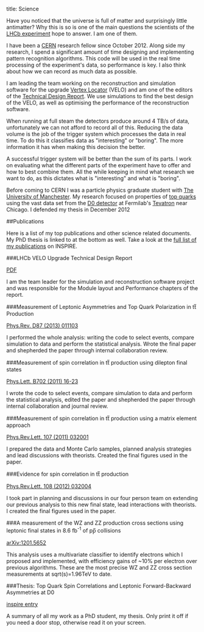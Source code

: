 title: Science

Have you noticed that the universe is full of matter and surprisingly
little antimatter? Why this is so is one of the main questions the
scientists of the [LHCb experiment][lhcb] hope to answer. I am one of
them.

I have been a [CERN][] research fellow since October 2012. Along
side my research, I spend a significant amount of time designing and
implementing pattern recognition algorithms. This code will be used in
the real time processing of the experiment's data, so performance is
key. I also think about how we can record as much data as possible.

[CERN]: http://cern.ch

I am leading the team working on the reconstruction and simulation
software for the upgrade [Vertex Locator][velo] (VELO) and am one of
the editors of the [Technical Design Report][velotdr]. We use
simulations to find the best design of the VELO, as well as optimising
the performance of the reconstruction software.

When running at full steam the detectors produce around 4 TB/s of
data, unfortunately we can not afford to record all of this. Reducing
the data volume is the job of the trigger system which processes the
data in real time. To do this it classifies data as "interesting" or
"boring". The more information it has when making this decision the
better.

A successful trigger system will be better than the sum of its
parts. I work on evaluating what the different parts of the experiment
have to offer and how to best combine them. All the while keeping in
mind what research we want to do, as this dictates what is
"interesting" and what is "boring".

Before coming to CERN I was a particle physics graduate student with
[The University of Manchester][man]. My research focused on properties
of [top quarks][topquark] using the vast data set from the [D0
detector][d0] at Fermilab's [Tevatron][tev] near Chicago. I defended
my thesis in December 2012

[topquark]: http://en.wikipedia.org/wiki/Top_quark
[d0]: http://www-d0.fnal.gov/public/index.html
[tev]: http://en.wikipedia.org/wiki/Tevatron
[man]: http://www.hep.manchester.ac.uk/


##Publications

Here is a list of my top publications and other science related
documents. My PhD thesis is linked to at the bottom as well. Take a look at the
[full list of my publications][inspire] on INSPIRE.

[inspire]: https://inspirehep.net/author/profile/T.Head.1

###LHCb VELO Upgrade Technical Design Report

[PDF][velotdr]

I am the team leader for the simulation and reconstruction software project
and was responsible for the Module layout and Performance chapters of the report.

###Measurement of Leptonic Asymmetries and Top Quark Polarization in tt̅ Production

[Phys.Rev. D87 (2013) 011103][afb]

I performed the whole analysis: writing the code to select events,
compare simulation to data and perform the statistical
analysis. Wrote the final paper and shepherded the paper through
internal collaboration review.

###Measurement of spin correlation in tt̅ production using dilepton final states

[Phys.Lett. B702 (2011) 16-23][spin]

I wrote the code to select events, compare simulation to data and
perform the statistical analysis, edited the paper and shepherded the
paper through internal collaboration and journal review.
 
###Measurement of spin correlation in tt̅ production using a matrix element approach

[Phys.Rev.Lett. 107 (2011) 032001][spinmatrix]

I prepared the data and Monte Carlo samples, planned analysis
strategies and lead discussions with theorists. Created the final
figures used in the paper.


###Evidence for spin correlation in tt̅ production

[Phys.Rev.Lett. 108 (2012) 032004][spincombo]

I took part in planning and discussions in our four person team on
extending our previous analysis to this new final state, lead
interactions with theorists. I created the final figures used in the
paper.


###A measurement of the WZ and ZZ production cross sections using leptonic final states in 8.6 fb<sup>-1</sup> of pp̅ collisions

[arXiv:1201.5652][wzzz]

This analysis uses a multivariate classifier to identify electrons
which I proposed and implemented, with efficiency gains of ~10% per
electron over previous algorithms. These are the most precise WZ and
ZZ cross section measurements at sqrt(s)=1.96TeV to date.

###Thesis: Top Quark Spin Correlations and Leptonic Forward-Backward Asymmetries at D0

[inspire entry][thesis]

A summary of all my work as a PhD student, my thesis. Only print it
off if you need a door stop, otherwise read it on your screen.

[lhcb]: http://lhcb-public.web.cern.ch/lhcb-public/
[thesis]: http://inspirehep.net/record/1222578
[spin]: http://arxiv.org/abs/1103.1871
[spinmatrix]: http://arxiv.org/abs/1104.5194
[spincombo]: http://arxiv.org/abs/1110.4194
[wzzz]: http://arxiv.org/abs/1201.5652
[afb]: http://arxiv.org/abs/1207.0364
[velotdr]: http://cds.cern.ch/record/1624070
[velo]: http://en.wikipedia.org/wiki/LHCb#The_VELO
